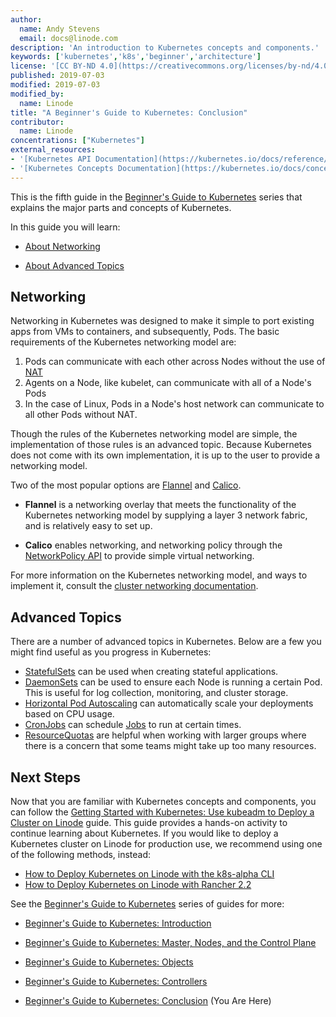 ```yaml
---
author:
  name: Andy Stevens
  email: docs@linode.com
description: 'An introduction to Kubernetes concepts and components.'
keywords: ['kubernetes','k8s','beginner','architecture']
license: '[CC BY-ND 4.0](https://creativecommons.org/licenses/by-nd/4.0)'
published: 2019-07-03
modified: 2019-07-03
modified_by:
  name: Linode
title: "A Beginner's Guide to Kubernetes: Conclusion"
contributor:
  name: Linode
concentrations: ["Kubernetes"]
external_resources:
- '[Kubernetes API Documentation](https://kubernetes.io/docs/reference/generated/kubernetes-api/v1.13/)'
- '[Kubernetes Concepts Documentation](https://kubernetes.io/docs/concepts/)'
---
```

This is the fifth guide in the [Beginner's Guide to Kubernetes](/docs/applications/containers/kubernetes/) series that explains the major parts and concepts of Kubernetes.

In this guide you will learn:

 - [About Networking](/docs/applications/containers/kubernetes/beginners-guide-to-kubernetes-controllers/#networking)

 - [About Advanced Topics](/docs/applications/containers/kubernetes/beginners-guide-to-kubernetes-controllers/#advanced-topics)

## Networking

Networking in Kubernetes was designed to make it simple to port existing apps from VMs to containers, and subsequently, Pods. The basic requirements of the Kubernetes networking model are:

1.  Pods can communicate with each other across Nodes without the use of [NAT](https://whatismyipaddress.com/nat)
2.  Agents on a Node, like kubelet, can communicate with all of a Node's Pods
3.  In the case of Linux, Pods in a Node's host network can communicate to all other Pods without NAT.

Though the rules of the Kubernetes networking model are simple, the implementation of those rules is an advanced topic. Because Kubernetes does not come with its own implementation, it is up to the user to provide a networking model.

Two of the most popular options are [Flannel](https://github.com/coreos/flannel#flannel) and [Calico](https://docs.projectcalico.org/v2.0/getting-started/kubernetes/).

 - **Flannel** is a networking overlay that meets the functionality of the Kubernetes networking model by supplying a layer 3 network fabric, and is relatively easy to set up.

 - **Calico** enables networking, and networking policy through the [NetworkPolicy API](https://kubernetes.io/docs/concepts/services-networking/network-policies/) to provide simple virtual networking.

For more information on the Kubernetes networking model, and ways to implement it, consult the [cluster networking documentation](https://kubernetes.io/docs/concepts/cluster-administration/networking/).

## Advanced Topics

There are a number of advanced topics in Kubernetes. Below are a few you might find useful as you progress in Kubernetes:

  - [StatefulSets](https://kubernetes.io/docs/tutorials/stateful-application/basic-stateful-set/) can be used when creating stateful applications.
  - [DaemonSets](https://kubernetes.io/docs/concepts/workloads/controllers/daemonset/) can be used to ensure each Node is running a certain Pod. This is useful for log collection, monitoring, and cluster storage.
  - [Horizontal Pod Autoscaling](https://kubernetes.io/docs/tasks/run-application/horizontal-pod-autoscale/) can automatically scale your deployments based on CPU usage.
  - [CronJobs](https://kubernetes.io/docs/concepts/workloads/controllers/cron-jobs/) can schedule [Jobs](#jobs) to run at certain times.
  - [ResourceQuotas](https://kubernetes.io/docs/concepts/policy/resource-quotas/) are helpful when working with larger groups where there is a concern that some teams might take up too many resources.

## Next Steps

Now that you are familiar with Kubernetes concepts and components, you can follow the [Getting Started with Kubernetes: Use kubeadm to Deploy a Cluster on Linode](/docs/applications/containers/kubernetes/getting-started-with-kubernetes/) guide. This guide provides a hands-on activity to continue learning about Kubernetes. If you would like to deploy a Kubernetes cluster on Linode for production use, we recommend using one of the following methods, instead:

  - [How to Deploy Kubernetes on Linode with the k8s-alpha CLI](/docs/applications/containers/kubernetes/how-to-deploy-kubernetes-on-linode-with-k8s-alpha-cli/)
  - [How to Deploy Kubernetes on Linode with Rancher 2.2](/docs/applications/containers/kubernetes/how-to-deploy-kubernetes-on-linode-with-rancher-2-2/)

See the [Beginner's Guide to Kubernetes](/docs/applications/containers/kubernetes/) series of guides for more:

 - [Beginner's Guide to Kubernetes: Introduction](/docs/applications/containers/kubernetes/beginners-guide-to-kubernetes-introduction/)

 - [Beginner's Guide to Kubernetes: Master, Nodes, and the Control Plane](/docs/applications/containers/kubernetes/beginners-guide-to-kubernetes-master-nodes-control-plane/)

 - [Beginner's Guide to Kubernetes: Objects](/docs/applications/containers/kubernetes/beginners-guide-to-kubernetes-objects/)

 - [Beginner's Guide to Kubernetes: Controllers](/docs/applications/containers/kubernetes/beginners-guide-to-kubernetes-controllers/)

 - [Beginner's Guide to Kubernetes: Conclusion](/docs/applications/containers/kubernetes/beginners-guide-to-kubernetes-conclusion/) (You Are Here)